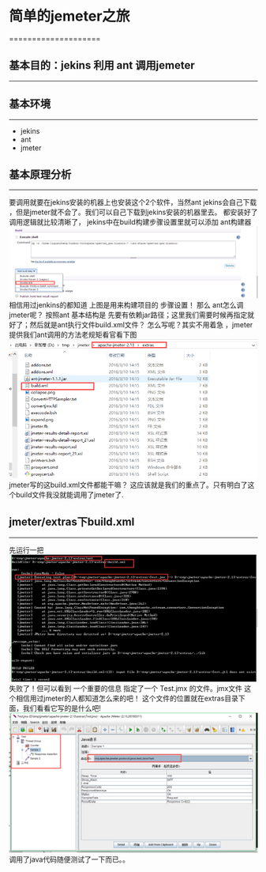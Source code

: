 # 简单的jemeter之旅 #
====================
## 基本目的：jekins 利用 ant 调用jemeter ##
--------------------


## 基本环境 ##
--------------------
* jekins
* ant
* jmeter


## 基本原理分析 ##
--------------------
要调用就要在jekins安装的机器上也安装这个2个软件，当然ant jekins会自己下载 ，但是jmeter就不会了。我们可以自己下载到jekins安装的机器里去。
都安装好了调用逻辑就比较清晰了， jekins中在build构建步骤设置里就可以添加 ant构建器
![jekins截图](/images/image.png "jekins里ant 调用截图")
相信用过jenkins的都知道 上图是用来构建项目的 步骤设置！
那么 ant怎么调jmeter呢？ 按照ant 基本结构是 先要有依赖jar路径；这里我们需要时候再指定就好了；然后就是ant执行文件build.xml文件？
怎么写呢？其实不用着急 ，jmeter提供我们ant调用的方法老规矩看官看下图
![jmeter截图](/images/45.png "jmeter示例截图")                
jmeter写的这build.xml文件都能干嘛？ 这应该就是我们的重点了。只有明白了这个build文件我没就能调用了jmeter了.

## jmeter/extras下build.xml ##
---------------------
先运行一把
![jmeter截图](/images/49.png "jmeter示例截图")
失败了！但可以看到 一个重要的信息  指定了一个 Test.jmx 的文件。jmx文件 这个相信用过jmeter的人都知道怎么来的吧！
这个文件的位置就在extras目录下面，我们看看它写的是什么吧!
![Test.jmx截图](/images/201.png "Test.jmx示例截图")
调用了java代码随便测试了一下而已。。
